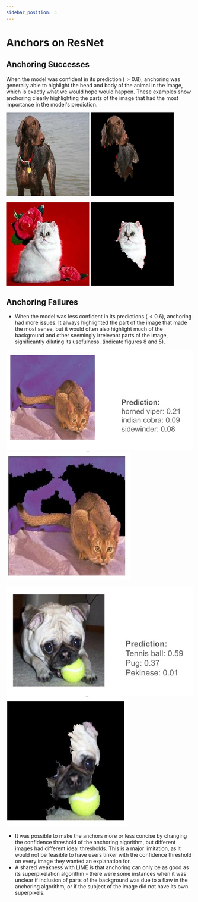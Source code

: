 ```yaml
---
sidebar_position: 3
---
```


# Anchors on ResNet

## Anchoring Successes

When the model was confident in its prediction $(>0.8)$, anchoring was generally able to highlight the head and body of the animal in the image, which is exactly what we would hope would happen. These examples show anchoring clearly highlighting the parts of the image that had the most importance in the model's prediction. 

![Figure 1](/img/anchoring/german-shorthaired.jpg "A picture of a dog")
![Figure 1](/img/anchoring/german-shorthaired-anchor.png "The dog's anchor")

![Figure 2](/img/anchoring/roses-cat.jpg "A picture of a cat")
![Figure 2](/img/anchoring/roses-cat-anchor.png "The cat's anchor")


## Anchoring Failures

- When the model was less confident in its predictions $(<0.6)$, anchoring had more issues. It always highlighted the part of the image that made the most sense, but it would often also highlight much of the background and other seemingly irrelevant parts of the image, significantly diluting its usefulness. (indicate figures 8 and 5). 

![Figure 3](/img/anchoring/viper-predictions.jpg "A picture of a cat, predicted to be a snake")
![Figure 3](/img/anchoring/viper-anchor.jpg "The anchor for the snake prediction")

![Figure 4](/img/anchoring/pug-predictions.jpg "A picture of a pug with a tennis ball, predicted as a tennis ball")
![Figure 4](/img/anchoring/tennis-ball-anchor.jpg "The anchor for the tennis ball prediction")

- It was possible to make the anchors more or less concise by changing the confidence threshold of the anchoring algorithm, but different images had different ideal thresholds. This is a major limitation, as it would not be feasible to have users tinker with the confidence threshold on every image they wanted an explanation for.
- A shared weakness with LIME is that anchoring can only be as good as its superpixelation algorithm - there were some instances when it was unclear if inclusion of parts of the background was due to a flaw in the anchoring algorithm, or if the subject of the image did not have its own superpixels. 
